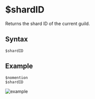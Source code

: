# $shardID
Returns the shard ID of the current guild.

## Syntax
```
$shardID
```

## Example
```
$nomention
$shardID
```
![example](https://user-images.githubusercontent.com/95774950/162153099-4fb1bf14-44de-4f7c-b5d6-604f43ab76aa.png)
